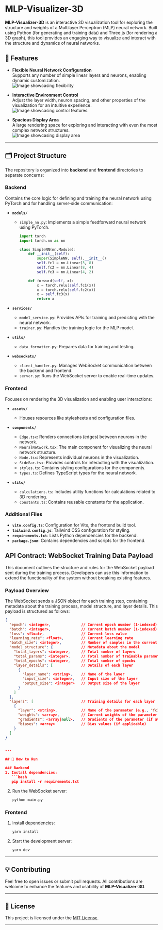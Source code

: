 
# MLP-Visualizer-3D

**MLP-Visualizer-3D** is an interactive 3D visualization tool for exploring the structure and weights of a Multilayer Perceptron (MLP) neural network. Built using Python (for generating and training data) and Three.js (for rendering a 3D graph), this tool provides an engaging way to visualize and interact with the structure and dynamics of neural networks.

## 🌟 Features

- **Flexible Neural Network Configuration**  
  Supports any number of simple linear layers and neurons, enabling dynamic customization.  
  ![Image showcasing flexibility](https://github.com/user-attachments/assets/a785c650-5076-463b-be7f-731319d3bb02)

- **Interactive Environment Control**  
  Adjust the layer width, neuron spacing, and other properties of the visualization for an intuitive experience.  
  ![Image showcasing control features](https://github.com/user-attachments/assets/bac494e4-a902-423d-8e3b-138a56807253)

- **Spacious Display Area**  
  A large rendering space for exploring and interacting with even the most complex network structures.  
  ![Image showcasing display area](https://github.com/user-attachments/assets/a5f4fccf-4a47-4ea0-b335-83b5480e248b)

---

## 🗂️ Project Structure

The repository is organized into **backend** and **frontend** directories to separate concerns:

### **Backend**  
Contains the core logic for defining and training the neural network using PyTorch and for handling server-side communication:  
- **`models/`**  
  - `simple_nn.py`: Implements a simple feedforward neural network using PyTorch.  
    ```python
    import torch
    import torch.nn as nn
    
    class SimpleNN(nn.Module):
        def __init__(self):
            super(SimpleNN, self).__init__()
            self.fc1 = nn.Linear(3, 8)
            self.fc2 = nn.Linear(8, 4)
            self.fc3 = nn.Linear(4, 2)
    
        def forward(self, x):
            x = torch.relu(self.fc1(x))
            x = torch.relu(self.fc2(x))
            x = self.fc3(x)
            return x
    ```
- **`services/`**  
  - `model_service.py`: Provides APIs for training and predicting with the neural network.  
  - `trainer.py`: Handles the training logic for the MLP model.  

- **`utils/`**  
  - `data_formatter.py`: Prepares data for training and testing.  

- **`websockets/`**  
  - `client_handler.py`: Manages WebSocket communication between the backend and frontend.  
  - `server.py`: Runs the WebSocket server to enable real-time updates.

### **Frontend**  
Focuses on rendering the 3D visualization and enabling user interactions:  
- **`assets/`**  
  - Houses resources like stylesheets and configuration files.  

- **`components/`**  
  - `Edge.tsx`: Renders connections (edges) between neurons in the network.  
  - `NeuralNetwork.tsx`: The main component for visualizing the neural network structure.  
  - `Node.tsx`: Represents individual neurons in the visualization.  
  - `SideBar.tsx`: Provides controls for interacting with the visualization.  
  - `styles.ts`: Contains styling configurations for the components.  
  - `types.ts`: Defines TypeScript types for the neural network.  

- **`utils/`**  
  - `calculations.ts`: Includes utility functions for calculations related to 3D rendering.  
  - `constants.ts`: Contains reusable constants for the application.  

### Additional Files
- **`vite.config.ts`**: Configuration for Vite, the frontend build tool.  
- **`tailwind.config.js`**: Tailwind CSS configuration for styling.  
- **`requirements.txt`**: Lists Python dependencies for the backend.  
- **`package.json`**: Contains dependencies and scripts for the frontend.  


## API Contract: WebSocket Training Data Payload

This document outlines the structure and rules for the WebSocket payload sent during the training process. Developers can use this information to extend the functionality of the system without breaking existing features.


### **Payload Overview**
The WebSocket sends a JSON object for each training step, containing metadata about the training process, model structure, and layer details. This payload is structured as follows:

```json
{
  "epoch": <integer>,              // Current epoch number (1-indexed)
  "batch": <integer>,              // Current batch number (1-indexed)
  "loss": <float>,                 // Current loss value
  "learning_rate": <float>,        // Current learning rate
  "batch_size": <integer>,         // Number of samples in the current batch
  "model_structure": {             // Metadata about the model
    "total_layers": <integer>,     // Total number of layers
    "total_params": <integer>,     // Total number of trainable parameters
    "total_epochs": <integer>,     // Total number of epochs
    "layer_details": [             // Details of each layer
      {
        "layer_name": <string>,    // Name of the layer
        "input_size": <integer>,   // Input size of the layer
        "output_size": <integer>   // Output size of the layer
      }
    ]
  },
  "layers": [                      // Training details for each layer
    {
      "layer": <string>,           // Name of the parameter (e.g., "fc1.weight")
      "weights": <array>,          // Current weights of the parameter
      "gradients": <array|null>,   // Gradients of the parameter (if available)
      "biases": <array>            // Bias values (if applicable)
    }
  ]
}


---

## 🚀 How to Run

### Backend
1. Install dependencies:
   ```bash
   pip install -r requirements.txt
   ```
2. Run the WebSocket server:
   ```bash
   python main.py
   ```

### Frontend
1. Install dependencies:
   ```bash
   yarn install
   ```
2. Start the development server:
   ```bash
   yarn dev
   ```

---

## 💡 Contributing

Feel free to open issues or submit pull requests. All contributions are welcome to enhance the features and usability of **MLP-Visualizer-3D**.

---

## 📄 License

This project is licensed under the [MIT License](LICENSE).

---
